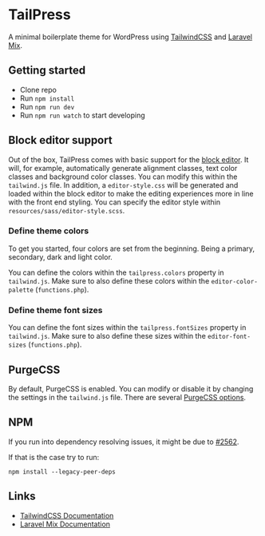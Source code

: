 # TailPress
A minimal boilerplate theme for WordPress using [TailwindCSS](https://tailwindcss.com/) and [Laravel Mix](https://laravel-mix.com/).

## Getting started
* Clone repo
* Run `npm install`
* Run `npm run dev`
* Run `npm run watch` to start developing

## Block editor support
Out of the box, TailPress comes with basic support for the [block editor](https://wordpress.org/support/article/wordpress-editor/). It will, for example, automatically generate alignment classes, text color classes and background color classes. You can modify this within the `tailwind.js` file. In addition, a `editor-style.css` will be generated and loaded within the block editor to make the editing experiences more in line with the front end styling. You can specify the editor style within `resources/sass/editor-style.scss`.

### Define theme colors

To get you started, four colors are set from the beginning. Being a primary, secondary, dark and light color.

You can define the colors within the `tailpress.colors` property in `tailwind.js`. Make sure to also define these colors within the `editor-color-palette` (`functions.php`).

### Define theme font sizes

You can define the font sizes within the `tailpress.fontSizes` property in `tailwind.js`. Make sure to also define these sizes within the `editor-font-sizes` (`functions.php`).

## PurgeCSS
By default, PurgeCSS is enabled. You can modify or disable it by changing the settings in the `tailwind.js` file. There are several [PurgeCSS options](https://tailwindcss.com/docs/optimizing-for-production#purge-css-options).

## NPM
If you run into dependency resolving issues, it might be due to [#2562](https://github.com/JeffreyWay/laravel-mix/issues/2562).

If that is the case try to run:

```
npm install --legacy-peer-deps
```

## Links
* [TailwindCSS Documentation](https://tailwindcss.com/docs)
* [Laravel Mix Documentation](https://laravel-mix.com/docs)